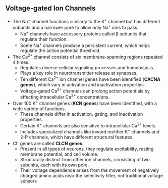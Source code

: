 ## Voltage-gated Ion Channels
- The Na<sup>+</sup> channel functions similarly to the K<sup>+</sup> channel but has different subunits and a narrower pore to allow only Na<sup>+</sup> ions to pass.
    - Na<sup>+</sup> channels have accessory proteins called β subunits that regulate their function.
    - Some Na<sup>+</sup> channels produce a persistent current, which helps regulate the action potential threshold.
- The Ca<sup>2+</sup> channel consists of six membrane-spanning regions repeated 4 times.
    - Regulates diverse cellular signaling processes and homeostasis.
    - Plays a key role in neurotransmitter release at synapses.
    - Ten different Ca<sup>2+</sup> ion channel genes have been identified (**CACNA genes**), which vary in activation and inactivation properties.
    - Voltage-gated Ca<sup>2+</sup> channels can prolong action potentials by affecting intracellular Ca<sup>2+</sup> concentrations.
- Over 100 K<sup>+</sup> channel genes (**KCN genes**) have been identified, with a wide variety of functions.
    - These channels differ in activation, gating, and inactivation properties.
    - Certain K<sup>+</sup> channels are also sensitive to intracellular Ca<sup>2+</sup> levels.
    - Includes specialized channels like inward rectifier K<sup>+</sup> channels and 2-P channels, which have different structural features.
- Cl<sup>-</sup> genes are called **CLCN genes**.
    - Present in all types of neurons, they regulate excitability, resting membrane potential, and cell volume.
    - Structurally distinct from other ion channels, consisting of two subunits, each with its own pore.
    - Their voltage dependence arises from the movement of negatively charged amino acids near the selectivity filter, not traditional voltage sensors